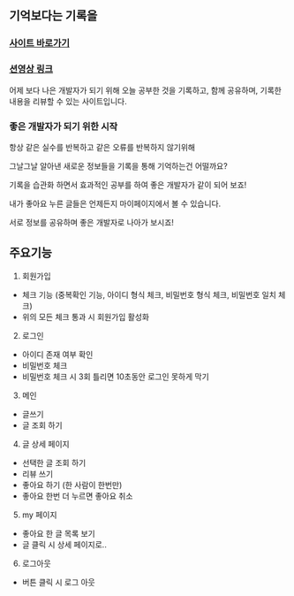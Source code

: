## 기억보다는 기록을
### [사이트 바로가기](http://kingstar.shop/)
### [션영상 링크](https://www.youtube.com/watch?v=dkZAG0hw6VU)
어제 보다 나은 개발자가 되기 위해 오늘 공부한 것을 기록하고,  함께 공유하며, 기록한 내용을 리뷰할 수 있는 사이트입니다.


### 좋은 개발자가 되기 위한 시작 

항상 같은 실수를 반복하고 같은 오류를 반복하지 않기위해 

그날그날 알아낸 새로운 정보들을 기록을 통해 기억하는건 어떨까요?

기록을 습관화 하면서 효과적인 공부를 하여 좋은 개발자가 같이 되어 보죠!

내가 좋아요 누른 글들은 언제든지 마이페이지에서 볼 수 있습니다.

서로 정보를 공유하며 좋은 개발자로 나아가 보시죠!


## 주요기능

1. 회원가입
  - 체크 기능 (중복확인 기능, 아이디 형식 체크, 비밀번호 형식 체크, 비밀번호 일치 체크)
  - 위의 모든 체크 통과 시 회원가입 활성화

2. 로그인
  - 아이디 존재 여부 확인
  - 비밀번호 체크
  - 비밀번호 체크 시 3회 틀리면 10초동안 로그인 못하게 막기

3. 메인
  - 글쓰기
  - 글 조회 하기
 
4. 글 상세 페이지
  - 선택한 글 조회 하기
  - 리뷰 쓰기 
  - 좋아요 하기 (한 사람이 한번만)
  - 좋아요 한번 더 누르면 좋아요 취소

5. my 페이지
  - 좋아요 한 글 목록 보기
  - 글 클릭 시 상세 페이지로..

6. 로그아웃
  - 버튼 클릭 시 로그 아웃
